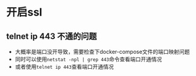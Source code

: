 
# 开启ssl

## telnet ip 443 不通的问题

- 大概率是端口没开导致，需要检查下docker-compose文件的端口映射问题
- 同时可以使用`netstat -npl | grep 443`命令查看端口开通情况
- 或者使用`telnet ip 443`查看端口开通情况
